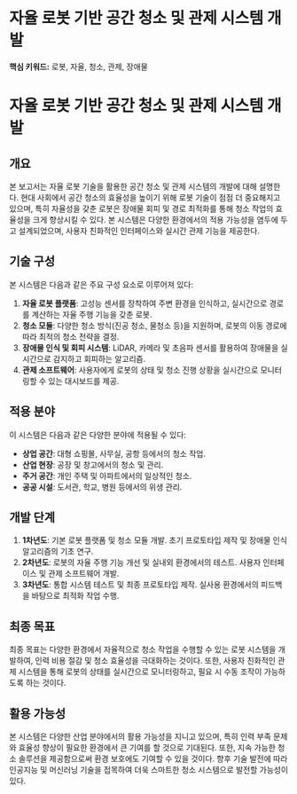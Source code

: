 # 자율 로봇 기반 공간 청소 및 관제 시스템 개발
**핵심 키워드:** 로봇, 자율, 청소, 관제, 장애물

# 자율 로봇 기반 공간 청소 및 관제 시스템 개발

## 개요
본 보고서는 자율 로봇 기술을 활용한 공간 청소 및 관제 시스템의 개발에 대해 설명한다. 현대 사회에서 공간 청소의 효율성을 높이기 위해 로봇 기술이 점점 더 중요해지고 있으며, 특히 자율성을 갖춘 로봇은 장애물 회피 및 경로 최적화를 통해 청소 작업의 효율성을 크게 향상시킬 수 있다. 본 시스템은 다양한 환경에서의 적용 가능성을 염두에 두고 설계되었으며, 사용자 친화적인 인터페이스와 실시간 관제 기능을 제공한다.

## 기술 구성
본 시스템은 다음과 같은 주요 구성 요소로 이루어져 있다:
1. **자율 로봇 플랫폼**: 고성능 센서를 장착하여 주변 환경을 인식하고, 실시간으로 경로를 계산하는 자율 주행 기능을 갖춘 로봇.
2. **청소 모듈**: 다양한 청소 방식(진공 청소, 물청소 등)을 지원하며, 로봇의 이동 경로에 따라 최적의 청소 전략을 결정.
3. **장애물 인식 및 회피 시스템**: LiDAR, 카메라 및 초음파 센서를 활용하여 장애물을 실시간으로 감지하고 회피하는 알고리즘.
4. **관제 소프트웨어**: 사용자에게 로봇의 상태 및 청소 진행 상황을 실시간으로 모니터링할 수 있는 대시보드를 제공.

## 적용 분야
이 시스템은 다음과 같은 다양한 분야에 적용될 수 있다:
- **상업 공간**: 대형 쇼핑몰, 사무실, 공항 등에서의 청소 작업.
- **산업 현장**: 공장 및 창고에서의 청소 및 관리.
- **주거 공간**: 개인 주택 및 아파트에서의 일상적인 청소.
- **공공 시설**: 도서관, 학교, 병원 등에서의 위생 관리.

## 개발 단계
1. **1차년도**: 기본 로봇 플랫폼 및 청소 모듈 개발. 초기 프로토타입 제작 및 장애물 인식 알고리즘의 기초 연구.
2. **2차년도**: 로봇의 자율 주행 기능 개선 및 실내외 환경에서의 테스트. 사용자 인터페이스 및 관제 소프트웨어 개발.
3. **3차년도**: 통합 시스템 테스트 및 최종 프로토타입 제작. 실사용 환경에서의 피드백을 바탕으로 최적화 작업 수행.

## 최종 목표
최종 목표는 다양한 환경에서 자율적으로 청소 작업을 수행할 수 있는 로봇 시스템을 개발하여, 인력 비용 절감 및 청소 효율성을 극대화하는 것이다. 또한, 사용자 친화적인 관제 시스템을 통해 로봇의 상태를 실시간으로 모니터링하고, 필요 시 수동 조작이 가능하도록 하는 것이다.

## 활용 가능성
본 시스템은 다양한 산업 분야에서의 활용 가능성을 지니고 있으며, 특히 인력 부족 문제와 효율성 향상이 필요한 환경에서 큰 기여를 할 것으로 기대된다. 또한, 지속 가능한 청소 솔루션을 제공함으로써 환경 보호에도 기여할 수 있을 것이다. 향후 기술 발전에 따라 인공지능 및 머신러닝 기술을 접목하여 더욱 스마트한 청소 시스템으로 발전할 가능성이 있다.